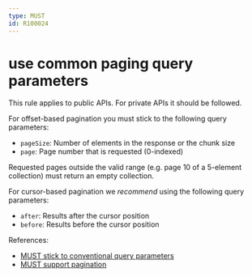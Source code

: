 ```yaml
---
type: MUST
id: R100024
---
```


# use common paging query parameters

This rule applies to public APIs. For private APIs it should be followed.

For offset-based pagination you must stick to the following query parameters:

- `pageSize`: Number of elements in the response or the chunk size
- `page`: Page number that is requested (0-indexed)

Requested pages outside the valid range (e.g. page 10 of a 5-element collection) must return an empty collection.

For cursor-based pagination we _recommend_ using the following query parameters:

- `after`: Results after the cursor position
- `before`: Results before the cursor position

References:
- [MUST stick to conventional query parameters](@guidelines/R000049)
- [MUST support pagination](@guidelines/R100023)
